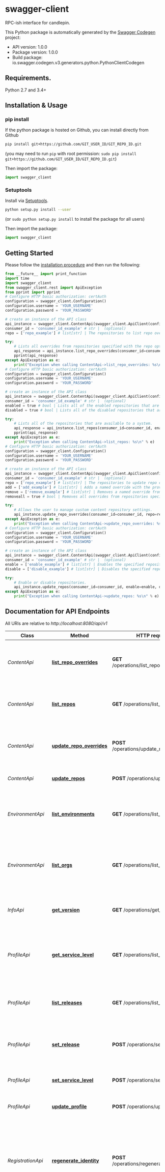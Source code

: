 # swagger-client
RPC-ish interface for candlepin.

This Python package is automatically generated by the [Swagger Codegen](https://github.com/swagger-api/swagger-codegen) project:

- API version: 1.0.0
- Package version: 1.0.0
- Build package: io.swagger.codegen.v3.generators.python.PythonClientCodegen

## Requirements.

Python 2.7 and 3.4+

## Installation & Usage
### pip install

If the python package is hosted on Github, you can install directly from Github

```sh
pip install git+https://github.com/GIT_USER_ID/GIT_REPO_ID.git
```
(you may need to run `pip` with root permission: `sudo pip install git+https://github.com/GIT_USER_ID/GIT_REPO_ID.git`)

Then import the package:
```python
import swagger_client 
```

### Setuptools

Install via [Setuptools](http://pypi.python.org/pypi/setuptools).

```sh
python setup.py install --user
```
(or `sudo python setup.py install` to install the package for all users)

Then import the package:
```python
import swagger_client
```

## Getting Started

Please follow the [installation procedure](#installation--usage) and then run the following:

```python
from __future__ import print_function
import time
import swagger_client
from swagger_client.rest import ApiException
from pprint import pprint
# Configure HTTP basic authorization: certAuth
configuration = swagger_client.Configuration()
configuration.username = 'YOUR_USERNAME'
configuration.password = 'YOUR_PASSWORD'

# create an instance of the API class
api_instance = swagger_client.ContentApi(swagger_client.ApiClient(configuration))
consumer_id = 'consumer_id_example' # str |  (optional)
repo = ['repo_example'] # list[str] | The repositories to list repo overrides for (optional)

try:
    # Lists all overrides from repositories specified with the repo option.
    api_response = api_instance.list_repo_overrides(consumer_id=consumer_id, repo=repo)
    pprint(api_response)
except ApiException as e:
    print("Exception when calling ContentApi->list_repo_overrides: %s\n" % e)
# Configure HTTP basic authorization: certAuth
configuration = swagger_client.Configuration()
configuration.username = 'YOUR_USERNAME'
configuration.password = 'YOUR_PASSWORD'

# create an instance of the API class
api_instance = swagger_client.ContentApi(swagger_client.ApiClient(configuration))
consumer_id = 'consumer_id_example' # str |  (optional)
enabled = true # bool | Lists all of the enabled repositories that are provided by the content service used by the system. (optional)
disabled = true # bool | Lists all of the disabled repositories that are provided by the content service used by the system. (optional)

try:
    # Lists all of the repositories that are available to a system.
    api_response = api_instance.list_repos(consumer_id=consumer_id, enabled=enabled, disabled=disabled)
    pprint(api_response)
except ApiException as e:
    print("Exception when calling ContentApi->list_repos: %s\n" % e)
# Configure HTTP basic authorization: certAuth
configuration = swagger_client.Configuration()
configuration.username = 'YOUR_USERNAME'
configuration.password = 'YOUR_PASSWORD'

# create an instance of the API class
api_instance = swagger_client.ContentApi(swagger_client.ApiClient(configuration))
consumer_id = 'consumer_id_example' # str |  (optional)
repo = ['repo_example'] # list[str] | The repositories to update repo overrides for (optional)
add = ['add_example'] # list[str] | Adds a named override with the provided value to repositories specified with the repo option (NAME:VALUE) (optional)
remove = ['remove_example'] # list[str] | Removes a named override from the repositories specified. (optional)
removeall = true # bool | Removes all overrides from repositories specified. (optional)

try:
    # Allows the user to manage custom content repository settings.
    api_instance.update_repo_overrides(consumer_id=consumer_id, repo=repo, add=add, remove=remove, removeall=removeall)
except ApiException as e:
    print("Exception when calling ContentApi->update_repo_overrides: %s\n" % e)
# Configure HTTP basic authorization: certAuth
configuration = swagger_client.Configuration()
configuration.username = 'YOUR_USERNAME'
configuration.password = 'YOUR_PASSWORD'

# create an instance of the API class
api_instance = swagger_client.ContentApi(swagger_client.ApiClient(configuration))
consumer_id = 'consumer_id_example' # str |  (optional)
enable = ['enable_example'] # list[str] | Enables the specified repository, which is made available by the content sources identified in the system subscriptions. (optional)
disable = ['disable_example'] # list[str] | Disables the specified repository, which is made available by the content sources identified in the system subscriptions. (optional)

try:
    # Enable or disable repositories.
    api_instance.update_repos(consumer_id=consumer_id, enable=enable, disable=disable)
except ApiException as e:
    print("Exception when calling ContentApi->update_repos: %s\n" % e)
```

## Documentation for API Endpoints

All URIs are relative to *http://localhost:8080/api/v1*

Class | Method | HTTP request | Description
------------ | ------------- | ------------- | -------------
*ContentApi* | [**list_repo_overrides**](docs/ContentApi.md#list_repo_overrides) | **GET** /operations/list_repo_overrides | Lists all overrides from repositories specified with the repo option.
*ContentApi* | [**list_repos**](docs/ContentApi.md#list_repos) | **GET** /operations/list_repos | Lists all of the repositories that are available to a system.
*ContentApi* | [**update_repo_overrides**](docs/ContentApi.md#update_repo_overrides) | **POST** /operations/update_repo_overrides | Allows the user to manage custom content repository settings.
*ContentApi* | [**update_repos**](docs/ContentApi.md#update_repos) | **POST** /operations/update_repos | Enable or disable repositories.
*EnvironmentApi* | [**list_environments**](docs/EnvironmentApi.md#list_environments) | **GET** /operations/list_environments | Lists all of the environments that have been configured for an organization.
*EnvironmentApi* | [**list_orgs**](docs/EnvironmentApi.md#list_orgs) | **GET** /operations/list_orgs | Lists all of the organizations which are available to the specified user account.
*InfoApi* | [**get_version**](docs/InfoApi.md#get_version) | **GET** /operations/get_version | Displays information about the subscription management server.
*ProfileApi* | [**get_service_level**](docs/ProfileApi.md#get_service_level) | **GET** /operations/list_servicelevels | Displays the current configured service level preference for products installed on the system.
*ProfileApi* | [**list_releases**](docs/ProfileApi.md#list_releases) | **GET** /operations/list_releases | Lists the available OS versions and the currently set release version (if any).
*ProfileApi* | [**set_release**](docs/ProfileApi.md#set_release) | **POST** /operations/set_release | Sets a sticky OS version to use when installing or updating packages.
*ProfileApi* | [**set_service_level**](docs/ProfileApi.md#set_service_level) | **POST** /operations/set_servicelevel | Set a service-level preference for this system.
*ProfileApi* | [**update_profile**](docs/ProfileApi.md#update_profile) | **POST** /operations/update_profile | Updates the system information.
*RegistrationApi* | [**regenerate_identity**](docs/RegistrationApi.md#regenerate_identity) | **POST** /operations/regenerate_identity | Requests that the subscription management service issue a new identity certificate for the system, using an existing UUID in the original identity certificate.
*RegistrationApi* | [**register**](docs/RegistrationApi.md#register) | **POST** /operations/register | Registers a new system to the subscription management service.
*RegistrationApi* | [**unregister**](docs/RegistrationApi.md#unregister) | **POST** /operations/unregister | Removes a system&#x27;s subscriptions and removes it from the subscription management service.
*RootApi* | [**get_open_api_json**](docs/RootApi.md#get_open_api_json) | **GET** /openapi.json | 
*RootApi* | [**get_open_api_yaml**](docs/RootApi.md#get_open_api_yaml) | **GET** /openapi.yaml | 
*SubscriptionsApi* | [**attach**](docs/SubscriptionsApi.md#attach) | **POST** /operations/attach | Attaches one or more subscription pools to the system.
*SubscriptionsApi* | [**autoattach**](docs/SubscriptionsApi.md#autoattach) | **POST** /operations/autoattach | Automatically attaches the best-matched compatible subscription or subscriptions to the system.
*SubscriptionsApi* | [**get_status**](docs/SubscriptionsApi.md#get_status) | **GET** /operations/get_status | Displays shows the current status of the products and attached subscriptions for the system.
*SubscriptionsApi* | [**list_pool_ids**](docs/SubscriptionsApi.md#list_pool_ids) | **GET** /operations/list_pool_ids | Lists all of the subscriptions that are compatible with a system.
*SubscriptionsApi* | [**list_subscriptions**](docs/SubscriptionsApi.md#list_subscriptions) | **GET** /operations/list_subscriptions | Lists all of the subscriptions that are compatible with a system.
*SubscriptionsApi* | [**redeem**](docs/SubscriptionsApi.md#redeem) | **POST** /operations/redeem | Redeems subscription for systems purchased from third-party vendors that include a subscription.
*SubscriptionsApi* | [**refresh**](docs/SubscriptionsApi.md#refresh) | **GET** /operations/refresh | Pulls the latest subscription data from the server
*SubscriptionsApi* | [**remove**](docs/SubscriptionsApi.md#remove) | **POST** /operations/remove | Removes a subscription from the system.

## Documentation For Models

 - [CandlepinVersion](docs/CandlepinVersion.md)
 - [Certificate](docs/Certificate.md)
 - [Consumer](docs/Consumer.md)
 - [Error](docs/Error.md)
 - [Errors](docs/Errors.md)
 - [InstalledProduct](docs/InstalledProduct.md)
 - [ListPoolIdsResult](docs/ListPoolIdsResult.md)
 - [ListPoolsResult](docs/ListPoolsResult.md)
 - [ListReleasesResult](docs/ListReleasesResult.md)
 - [ListServiceLevelsResult](docs/ListServiceLevelsResult.md)
 - [Module](docs/Module.md)
 - [Pool](docs/Pool.md)
 - [ProductStatus](docs/ProductStatus.md)
 - [Repo](docs/Repo.md)
 - [SoftwarePackage](docs/SoftwarePackage.md)
 - [SubscriptionStatus](docs/SubscriptionStatus.md)
 - [SyncResult](docs/SyncResult.md)
 - [SystemProfile](docs/SystemProfile.md)
 - [SystemPurpose](docs/SystemPurpose.md)

## Documentation For Authorization


## basicAuth

- **Type**: HTTP basic authentication

## certAuth

- **Type**: HTTP basic authentication


## Author


